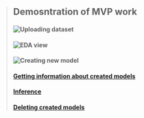 

>## Demosntration of MVP work
>#### ![Uploading dataset](assets/fit.gif)
>#### ![EDA view](assets/EDA.gif)
>#### ![Creating new model](assets/learn_full.gif)
>#### [Getting information about created models](assets/stats.gif)
>#### [Inference](assets/inference.gif)
>#### [Deleting created models](assets/delete.gif)
